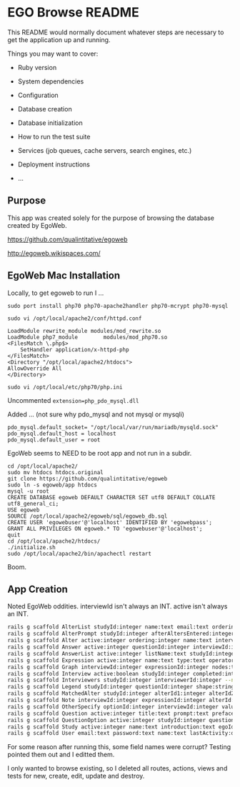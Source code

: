 # EGO Browse README

This README would normally document whatever steps are necessary to get the
application up and running.

Things you may want to cover:

* Ruby version

* System dependencies

* Configuration

* Database creation

* Database initialization

* How to run the test suite

* Services (job queues, cache servers, search engines, etc.)

* Deployment instructions

* ...



##	Purpose

This app was created solely for the purpose of browsing the database created by EgoWeb.

https://github.com/qualintitative/egoweb

http://egoweb.wikispaces.com/

##	EgoWeb Mac Installation


Locally, to get egoweb to run I ...

`sudo port install php70 php70-apache2handler php70-mcrypt php70-mysql`

`sudo vi /opt/local/apache2/conf/httpd.conf`

```
LoadModule rewrite_module modules/mod_rewrite.so
LoadModule php7_module        modules/mod_php70.so
<FilesMatch \.php$>
    SetHandler application/x-httpd-php
</FilesMatch>
<Directory "/opt/local/apache2/htdocs">
AllowOverride All
</Directory>
```

`sudo vi /opt/local/etc/php70/php.ini`

Uncommented `extension=php_pdo_mysql.dll`

Added ... (not sure why pdo_mysql and not mysql or mysqli)
```
pdo_mysql.default_socket= "/opt/local/var/run/mariadb/mysqld.sock"
pdo_mysql.default_host = localhost
pdo_mysql.default_user = root 
```

EgoWeb seems to NEED to be root app and not run in a subdir. 

```
cd /opt/local/apache2/
sudo mv htdocs htdocs.original
git clone https://github.com/qualintitative/egoweb
sudo ln -s egoweb/app htdocs
mysql -u root
CREATE DATABASE egoweb DEFAULT CHARACTER SET utf8 DEFAULT COLLATE utf8_general_ci;
USE egoweb
SOURCE /opt/local/apache2/egoweb/sql/egoweb_db.sql
CREATE USER 'egowebuser'@'localhost' IDENTIFIED BY 'egowebpass';
GRANT ALL PRIVILEGES ON egoweb.* TO 'egowebuser'@'localhost';
quit
cd /opt/local/apache2/htdocs/
./initialize.sh
sudo /opt/local/apache2/bin/apachectl restart
```


Boom.



##	App Creation

Noted EgoWeb oddities.
interviewId isn't always an INT.
active isn't always an INT.

```BASH
rails g scaffold AlterList studyId:integer name:text email:text ordering:integer interviewerId:integer  --no-migration --no-assets --no-jbuilder
rails g scaffold AlterPrompt studyId:integer afterAltersEntered:integer display:text --no-migration --no-assets --no-jbuilder
rails g scaffold Alter active:integer ordering:integer name:text interviewId:text alterListId:integer --no-migration --no-assets --no-jbuilder
rails g scaffold Answer active:integer questionId:integer interviewId:integer alterId1:integer alterId2:integer value:text otherSpecifyText:text skipReason:text studyId:integer questionType:text answerType:text --no-migration --no-assets --no-jbuilder
rails g scaffold AnswerList active:integer listName:text studyId:integer listOptionNames:text --no-migration --no-assets --no-jbuilder
rails g scaffold Expression active:integer name:text type:text operator:text value:text resultForUnanswered:boolean studyId:integer questionId:integer --no-migration --no-assets --no-jbuilder
rails g scaffold Graph interviewId:integer expressionId:integer nodes:text params:text --no-migration --no-assets --no-jbuilder
rails g scaffold Interview active:boolean studyId:integer completed:integer start_date:integer complete_date:integer --no-migration --no-assets --no-jbuilder
rails g scaffold Interviewers studyId:integer interviewerId:integer --no-migration --no-assets --no-jbuilder
rails g scaffold Legend studyId:integer questionId:integer shape:string label:string color:string size:integer ordering:integer --no-migration --no-assets --no-jbuilder
rails g scaffold MatchedAlter studyId:integer alterId1:integer alterId2:integer matchedName:string --no-migration --no-assets --no-jbuilder
rails g scaffold Note interviewId:integer expressionId:integer alterId:string notes:text --no-migration --no-assets --no-jbuilder
rails g scaffold OtherSpecify optionId:integer interviewId:integer value:string alterId:integer --no-migration --no-assets --no-jbuilder
rails g scaffold Question active:integer title:text prompt:text preface:text citation:text subjectType:text answerType:text askingStyleList:boolean ordering:integer otherSpecify:boolean noneButton:text allButton:text pageLevelDontKnowButton:text pageLevelRefuseButton:text dontKnowButton:boolean refuseButton:boolean allOptionString:text uselfExpression:text minLimitType:text minLiteral:integer minPrevQues:text maxLimitType:text maxLiteral:integer maxPrevQues:text minCheckableBoxes:integer maxCheckableBoxes:integer withListRange:integer listRangeString:text minListRange:integer maxListRange:integer timeUnits:integer symmetric:integer keepOnSamePage:integer studyId:integer answerReasonExpressionId:integer networkRelationshipExprId:integer networkParams:text networkNColorQId:integer networkNSizeQId:integer networkEColorQId:integer networkESizeQId:integer useAlterListField:text javascript:text --no-migration --no-assets --no-jbuilder
rails g scaffold QuestionOption active:integer studyId:integer questionId:integer name:text value:text ordering:integer otherSpecify:boolean --no-migration --no-assets --no-jbuilder
rails g scaffold Study active:integer name:text introduction:text egoIdPrompt:text alterPrompt:text conclusion:text minAlters:integer maxAlters:integer valueRefusal:integer valueDontKnow:integer valueLogicalSkip:integer valueNotYetAnswered:integer modified:datetime multiSessionEgoId:integer useAsAlters:boolean restrictAlters:boolean fillAlterList:boolean created_date:integer closed_date:integer status:integer userId:integer hideEgoIdPage:boolean style:text javascript:text footer:text --no-migration --no-assets --no-jbuilder
rails g scaffold User email:text password:text name:text lastActivity:datetime permissions:integer --no-migration --no-assets --no-jbuilder
```

For some reason after running this, some field names were corrupt?
Testing pointed them out and I editted them.

I only wanted to browse existing, so I deleted all routes, actions, views and tests for new, create, edit, update and destroy.


